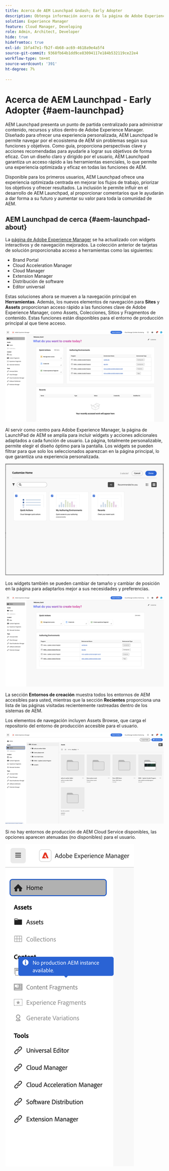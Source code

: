 ```yaml
---
title: Acerca de AEM Launchpad &ndash; Early Adopter
description: Obtenga información acerca de la página de Adobe Experience Manager Launchpad.
solution: Experience Manager
feature: Cloud Manager, Developing
role: Admin, Architect, Developer
hide: true
hidefromtoc: true
exl-id: 1bfa47e1-fb2f-4b68-ac69-4618a9e4a5f4
source-git-commit: 9368fb64b1dd9ce83094117e184b532119ce22e4
workflow-type: tm+mt
source-wordcount: '391'
ht-degree: 7%

---
```


# Acerca de AEM Launchpad - Early Adopter {#aem-launchpad}

AEM Launchpad presenta un punto de partida centralizado para administrar contenido, recursos y sitios dentro de Adobe Experience Manager. Diseñado para ofrecer una experiencia personalizada, AEM Launchpad le permite navegar por el ecosistema de AEM sin problemas según sus funciones y objetivos. Como guía, proporciona perspectivas clave y acciones recomendadas para ayudarle a lograr sus objetivos de forma eficaz. Con un diseño claro y dirigido por el usuario, AEM Launchpad garantiza un acceso rápido a las herramientas esenciales, lo que permite una experiencia optimizada y eficaz en todas las funciones de AEM.

Disponible para los primeros usuarios, AEM Launchpad ofrece una experiencia optimizada centrada en mejorar los flujos de trabajo, priorizar los objetivos y ofrecer resultados. La inclusión le permite influir en el desarrollo de AEM Launchpad, al proporcionar comentarios que le ayudarán a dar forma a su futuro y aumentar su valor para toda la comunidad de AEM.

## AEM Launchpad de cerca {#aem-launchpad-about}

La [página de Adobe Experience Manager](https://experience.adobe.com/#/experiencemanager) se ha actualizado con widgets interactivos y de navegación mejorados. La colección anterior de tarjetas de solución proporcionaba acceso a herramientas como las siguientes:

* Brand Portal
* Cloud Acceleration Manager
* Cloud Manager
* Extension Manager
* Distribución de software
* Editor universal

Estas soluciones ahora se mueven a la navegación principal en **Herramientas**. Además, los nuevos elementos de navegación para **Sites** y **Assets** proporcionan acceso rápido a las funciones clave de Adobe Experience Manager, como Assets, Colecciones, Sitios y Fragmentos de contenido. Estas funciones están disponibles para el entorno de producción principal al que tiene acceso.

![Entornos de AEM Launchpad](/help/implementing/cloud-manager/assets/aem-launchpad-author-environments.png)

Al servir como centro para Adobe Experience Manager, la página de LaunchPad de AEM se amplía para incluir widgets y acciones adicionales adaptados a cada función de usuario. La página, totalmente personalizable, permite elegir el diseño óptimo para la pantalla. Los widgets se pueden filtrar para que solo los seleccionados aparezcan en la página principal, lo que garantiza una experiencia personalizada.

![Panel de lanzamiento de AEM personalizado](/help/implementing/cloud-manager/assets/aem-launchpad-custom.png)

Los widgets también se pueden cambiar de tamaño y cambiar de posición en la página para adaptarlos mejor a sus necesidades y preferencias.

![widgets de AEM Launchpad](/help/implementing/cloud-manager/assets/aem-launchpad-widgets.png)

La sección **Entornos de creación** muestra todos los entornos de AEM accesibles para usted, mientras que la sección **Recientes** proporciona una lista de las páginas visitadas recientemente rastreadas dentro de los sistemas de AEM.

Los elementos de navegación incluyen Assets Browse, que carga el repositorio del entorno de producción accesible para el usuario.

![Elementos de navegación de AEM Launchpad](/help/implementing/cloud-manager/assets/aem-launchpad-navigation.png)

Si no hay entornos de producción de AEM Cloud Service disponibles, las opciones aparecen atenuadas (no disponibles) para el usuario.

![AEM Launchpad en entornos de producción](/help/implementing/cloud-manager/assets/aem-launchpad-no-prod-environs.png)



